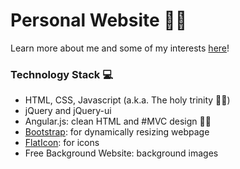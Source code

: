 # Personal Website 🙋🏾
Learn more about me and some of my interests [here](https://sbssai123.github.io)!

### Technology Stack 💻
- HTML, CSS, Javascript (a.k.a. The holy trinity 👼🏾)
- jQuery and jQuery-ui
- Angular.js: clean HTML and #MVC design 👍🏾
- [Bootstrap](http://getbootstrap.com/): for dynamically resizing webpage
- [FlatIcon](https://flaticon.com): for icons
- Free Background Website: background images
